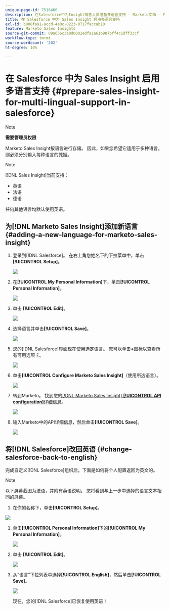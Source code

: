 ```yaml
---
unique-page-id: 7516460
description: 在Salesforce中为Insight销售人员准备多语言支持 — Marketo文档 — 产品文档
title: 在 Salesforce 中为 Sales Insight 启用多语言支持
exl-id: b808fa91-accd-4e0c-8223-0717faccab10
feature: Marketo Sales Insights
source-git-commit: 09a656c3a0d0002edfa1a61b987bff4c1dff33cf
workflow-type: tm+mt
source-wordcount: '202'
ht-degree: 10%

---
```


# 在 Salesforce 中为 Sales Insight 启用多语言支持 {#prepare-sales-insight-for-multi-lingual-support-in-salesforce}

>[!NOTE]
>
>**需要管理员权限**

Marketo Sales Insight按语言进行存储。 因此，如果您希望它适用于多种语言，则必须分别输入每种语言的凭据。

>[!NOTE]
>
>[!DNL Sales Insight]当前支持：
>
>* 英语
>* 法语
>* 德语
>
>任何其他语言均默认使用英语。

## 为[!DNL Marketo Sales Insight]添加新语言 {#adding-a-new-language-for-marketo-sales-insight}

1. 登录到[!DNL Salesforce]。 在右上角您姓名下的下拉菜单中，单击&#x200B;**[!UICONTROL Setup]**。

   ![](assets/image2015-7-6-16-3a5-3a6.png)

1. 在&#x200B;**[!UICONTROL My Personal Information]**&#x200B;下，单击&#x200B;**[!UICONTROL Personal Information]**。

   ![](assets/image2015-7-6-16-3a5-3a25.png)

1. 单击 **[!UICONTROL Edit]**。

   ![](assets/image2015-7-6-16-3a5-3a38.png)

1. 选择语言并单击&#x200B;**[!UICONTROL Save]**。

   ![](assets/image2015-7-6-16-3a5-3a47.png)

1. 您的[!DNL Salesforce]界面现在使用选定语言。 您可以单击&#x200B;**+**&#x200B;图标以查看所有可用选项卡。

   ![](assets/image2015-7-6-16-3a6-3a10.png)

1. 单击&#x200B;**[!UICONTROL Configure Marketo Sales Insight]**（使用所选语言）。

   ![](assets/image2015-7-6-16-3a7-3a15.png)

1. 转到Marketo。 找到您的&#x200B;[[!DNL Marketo Sales Insight] **[!UICONTROL API configuration]**&#x200B;详细信息](/help/marketo/product-docs/marketo-sales-insight/msi-for-salesforce/configuration/configure-marketo-sales-insight-in-salesforce-enterprise-unlimited.md#configure-marketo-sales-insight)。

   ![](assets/image2015-7-6-16-3a41-3a2.png)

1. 输入Marketo中的API详细信息，然后单击&#x200B;**[!UICONTROL Save]**。

   ![](assets/image2015-7-6-16-3a7-3a43.png)

## 将[!DNL Salesforce]改回英语 {#change-salesforce-back-to-english}

完成自定义[!DNL Salesforce]组织后，下面是如何将个人配置返回为英文的。

>[!NOTE]
>
>以下屏幕截图为法语，并附有英语说明。  您将看到与上一步中选择的语言文本相同的屏幕。

1. 在你的名称下，单击&#x200B;**[!UICONTROL Setup]**。

![](assets/image2015-7-6-16-3a5-3a6.png)

1. 单击&#x200B;**[!UICONTROL Personal Information]**&#x200B;下的&#x200B;**[!UICONTROL My Personal Information]**。

   ![](assets/image2015-7-6-16-3a8-3a3.png)

1. 单击 **[!UICONTROL Edit]**。

   ![](assets/image2015-7-6-16-3a8-3a19.png)

1. 从“语言”下拉列表中选择&#x200B;**[!UICONTROL English]**，然后单击&#x200B;**[!UICONTROL Save]**。

   ![](assets/image2015-7-6-16-3a8-3a31.png)

   现在，您的[!DNL Salesforce]已恢复使用英语！
